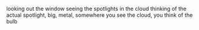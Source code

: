 looking out the window seeing the spotlights in the cloud
thinking of the actual spotlight, big, metal, somewhere
you see the cloud,
you think of the bulb
